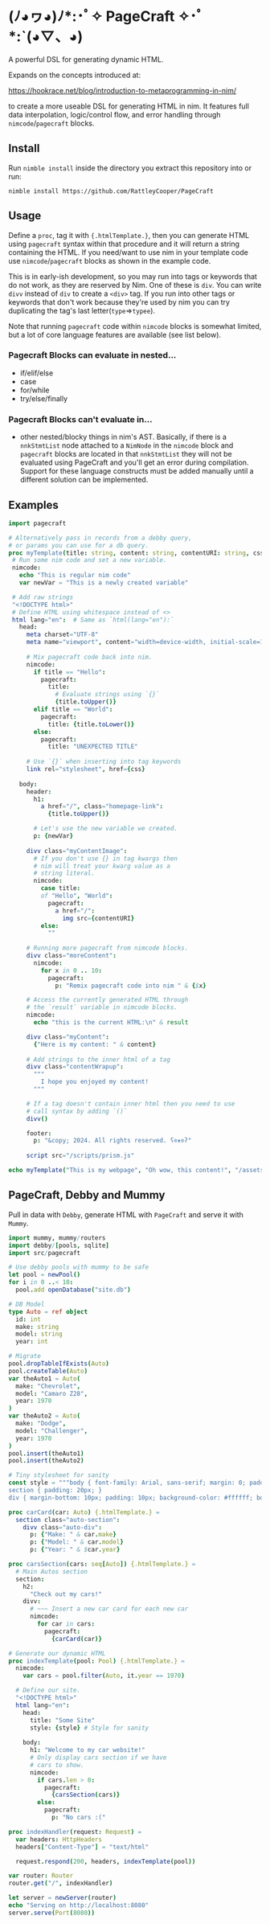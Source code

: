 # (ﾉ◕ヮ◕)ﾉ*:･ﾟ✧ PageCraft ✧･ﾟ*:ˋ(◕▽、◕) 

 A powerful DSL for generating dynamic HTML. 
 
 Expands on the concepts introduced at:

 https://hookrace.net/blog/introduction-to-metaprogramming-in-nim/

 to create a more useable DSL for generating HTML in nim. It features full data interpolation, logic/control flow, and error handling through `nimcode`/`pagecraft` blocks.

 ## Install

 Run `nimble install` inside the directory you extract this repository into or run:

 `nimble install https://github.com/RattleyCooper/PageCraft`

 ## Usage

 Define a `proc`, tag it with `{.htmlTemplate.}`, then you can generate HTML using `pagecraft` syntax within that procedure and it will return a string containing the HTML. If you need/want to use nim in your template code use `nimcode`/`pagecraft` blocks as shown in the example code.
 
 This is in early-ish development, so you may run into tags or keywords that do not work, as they are reserved by Nim.  One of these is `div`.  You can write `divv` instead of `div` to create a `<div>` tag. If you run into other tags or keywords that don't work because they're used by nim you can try duplicating the tag's last letter(`type`=>`typee`). 

 Note that running `pagecraft` code within `nimcode` blocks is somewhat limited, but a lot of core language features are available (see list below).

 ### Pagecraft Blocks can evaluate in nested...

 * if/elif/else
 * case
 * for/while 
 * try/else/finally

 ### Pagecraft Blocks can't evaluate in...

 * other nested/blocky things in nim's AST. Basically, if there is a `nnkStmtList` node attached to a `NimNode` in the `nimcode` block and `pagecraft` blocks are located in that `nnkStmtList` they will not be evaluated using PageCraft and you'll get an error during compilation. Support for these language constructs must be added manually until a different solution can be implemented.

## Examples

 ```nim
import pagecraft

# Alternatively pass in records from a debby query,
# or params you can use for a db query.
proc myTemplate(title: string, content: string, contentURI: string, css: string) {.htmlTemplate.} =
  # Run some nim code and set a new variable.
  nimcode:
    echo "This is regular nim code"
    var newVar = "This is a newly created variable"

  # Add raw strings
  "<!DOCTYPE html>"
  # Define HTML using whitespace instead of <>
  html lang="en":  # Same as `html(lang="en"):`
    head:
      meta charset="UTF-8"
      meta name="viewport", content="width=device-width, initial-scale=1.0"
      
      # Mix pagecraft code back into nim.
      nimcode:
        if title == "Hello":
          pagecraft: 
            title: 
              # Evaluate strings using `{}`
              {title.toUpper()}
        elif title == "World":
          pagecraft:
            title: {title.toLower()}
        else:
          pagecraft:
            title: "UNEXPECTED TITLE"
      
      # Use `{}` when inserting into tag keywords
      link rel="stylesheet", href={css}
    
    body:
      header:
        h1: 
          a href="/", class="homepage-link": 
            {title.toUpper()}

        # Let's use the new variable we created.
        p: {newVar}
      
      divv class="myContentImage": 
        # If you don't use {} in tag kwargs then 
        # nim will treat your kwarg value as a 
        # string literal.
        nimcode:
          case title:
          of "Hello", "World":
            pagecraft:
              a href="/":
                img src={contentURI}
          else:
            ""
      
      # Running more pagecraft from nimcode blocks. 
      divv class="moreContent":
        nimcode:
          for x in 0 .. 10:
            pagecraft:
              p: "Remix pagecraft code into nim " & {$x}

      # Access the currently generated HTML through
      # the `result` variable in nimcode blocks.
      nimcode:
        echo "this is the current HTML:\n" & result

      divv class="myContent": 
        {"Here is my content: " & content}
      
      # Add strings to the inner html of a tag
      divv class="contentWrapup":
        """
          I hope you enjoyed my content!
        """

      # If a tag doesn't contain inner html then you need to use
      # call syntax by adding `()`
      divv()

      footer:
        p: "&copy; 2024. All rights reserved. ʕ⊙ᴥ⊙ʔ"
      
      script src="/scripts/prism.js"

echo myTemplate("This is my webpage", "Oh wow, this content!", "/assets/contentImg.png", "/scripts/prism.css")
 ```

## PageCraft, Debby and Mummy

Pull in data with `Debby`, generate HTML with `PageCraft` and serve it with `Mummy`.

```nim
import mummy, mummy/routers
import debby/[pools, sqlite]
import src/pagecraft

# Use debby pools with mummy to be safe
let pool = newPool()
for i in 0 ..< 10:
  pool.add openDatabase("site.db")

# DB Model
type Auto = ref object
  id: int
  make: string
  model: string
  year: int

# Migrate
pool.dropTableIfExists(Auto)
pool.createTable(Auto)
var theAuto1 = Auto(
  make: "Chevrolet",
  model: "Camaro Z28",
  year: 1970
)
var theAuto2 = Auto(
  make: "Dodge",
  model: "Challenger",
  year: 1970
)
pool.insert(theAuto1)
pool.insert(theAuto2)

# Tiny stylesheet for sanity
const style = """body { font-family: Arial, sans-serif; margin: 0; padding: 0; background-color: #f4f4f4; }
section { padding: 20px; }
div { margin-bottom: 10px; padding: 10px; background-color: #ffffff; border: 1px solid #dddddd; border-radius: 4px; }"""

proc carCard(car: Auto) {.htmlTemplate.} =
  section class="auto-section":
    divv class="auto-div":
      p: {"Make: " & car.make}
      p: {"Model: " & car.model}
      p: {"Year: " & $car.year}

proc carsSection(cars: seq[Auto]) {.htmlTemplate.} =
  # Main Autos section
  section:
    h2: 
      "Check out my cars!"
    divv:
      # ~~~ Insert a new car card for each new car
      nimcode:
        for car in cars:
          pagecraft:
            {carCard(car)}

# Generate our dynamic HTML
proc indexTemplate(pool: Pool) {.htmlTemplate.} =
  nimcode:  
    var cars = pool.filter(Auto, it.year == 1970)

  # Define our site.
  "<!DOCTYPE html>"
  html lang="en":
    head:
      title: "Some Site"
      style: {style} # Style for sanity
      
    body:
      h1: "Welcome to my car website!"
      # Only display cars section if we have
      # cars to show.
      nimcode:
        if cars.len > 0:
          pagecraft:
            {carsSection(cars)}
        else:
          pagecraft:
            p: "No cars :("

proc indexHandler(request: Request) =
  var headers: HttpHeaders
  headers["Content-Type"] = "text/html"

  request.respond(200, headers, indexTemplate(pool))

var router: Router
router.get("/", indexHandler)

let server = newServer(router)
echo "Serving on http://localhost:8080"
server.serve(Port(8080))
```
